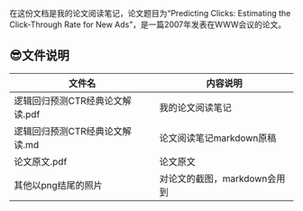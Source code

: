 在这份文档是我的论文阅读笔记，论文题目为“Predicting Clicks: Estimating the Click-Through Rate for New Ads”，是一篇2007年发表在WWW会议的论文。

## :sunglasses:文件说明
文件名|内容说明
-|-
逻辑回归预测CTR经典论文解读.pdf|我的论文阅读笔记
逻辑回归预测CTR经典论文解读.md|论文阅读笔记markdown原稿
论文原文.pdf|论文原文
其他以png结尾的照片|对论文的截图，markdown会用到
